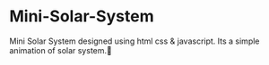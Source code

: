 # Mini-Solar-System
Mini Solar System designed using html css & javascript. Its a simple animation of solar system.👋



